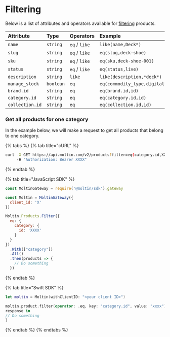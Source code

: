 # Filtering

Below is a list of attributes and operators available for [filtering](../../basics/filtering/) products.

| **Attribute** | **Type** | **Operators** | **Example** |
| :--- | :--- | :--- | :--- |
| `name` | `string` | `eq` / `like` | `like(name,Deck*)` |
| `slug` | `string` | `eq` / `like` | `eq(slug,deck-shoe)` |
| `sku` | `string` | `eq` / `like` | `eq(sku,deck-shoe-001)` |
| `status` | `string` | `eq` / `like` | `eq(status,live)` |
| `description` | `string` | `like` | `like(description,*deck*)` |
| `manage_stock` | `boolean` | `eq` | `eq(commodity_type,digital)` |
| `brand.id` | `string` | `eq` | `eq(brand.id,id)` |
| `category.id` | `string` | `eq` | `eq(category.id,id)` |
| `collection.id` | `string` | `eq` | `eq(collection.id,id)` |

### Get all products for one category

In the example below, we will make a request to get all products that belong to one category.

{% tabs %}
{% tab title="cURL" %}
```bash
curl -X GET https://api.moltin.com/v2/products?filter=eq(category.id,XXXX) \
     -H "Authorization: Bearer XXXX"
```
{% endtab %}

{% tab title="JavaScript SDK" %}
```javascript
const MoltinGateway = require('@moltin/sdk').gateway

const Moltin = MoltinGateway({
  client_id: 'X'
})

Moltin.Products.Filter({
  eq: {
    category: {
      id: 'XXXX'
    }
  } 
})
  .With(["category"])
  .All()
  .then(products => {
    // Do something
  })
```
{% endtab %}

{% tab title="Swift SDK" %}
```swift
let moltin = Moltin(withClientID: "<your client ID>")

moltin.product.filter(operator: .eq, key: "category.id", value: "xxxx").all {
response in
// Do something
}
```
{% endtab %}
{% endtabs %}



